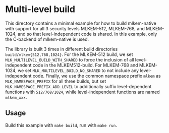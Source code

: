 [//]: # (SPDX-License-Identifier: CC-BY-4.0)

# Multi-level build

This directory contains a minimal example for how to build mlkem-native with support for all 3 security levels
MLKEM-512, MLKEM-768, and MLKEM-1024, and so that level-independent code is shared. In this example, only the C-backend
of mlkem-native is used.

The library is built 3 times in different build directories `build/mlkem{512,768,1024}`. For the MLKEM-512 build, we set
`MLK_MULTILEVEL_BUILD_WITH_SHARED` to force the inclusion of all level-independent code in the
MLKEM512-build. For MLKEM-768 and MLKEM-1024, we set `MLK_MULTILEVEL_BUILD_NO_SHARED` to not include any
level-independent code. Finally, we use the common namespace prefix `mlkem` as `MLK_NAMESPACE_PREFIX` for all three
builds, but set `MLK_NAMESPACE_PREFIX_ADD_LEVEL` to additionally suffix level-dependent functions with `512/768/1024`,
while level-independent functions are named `mlkem_xxx`.

## Usage

Build this example with `make build`, run with `make run`.
